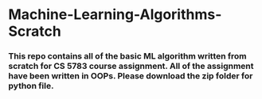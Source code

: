 # Machine-Learning-Algorithms-Scratch

### This repo  contains all of the basic ML algorithm written from scratch for CS 5783 course assignment. All of the assignment have been written in OOPs. Please download the zip folder for python file.
